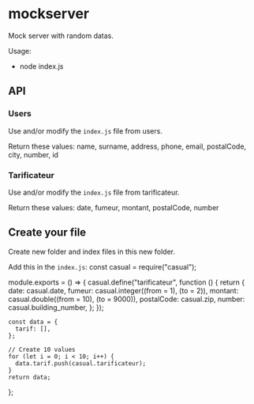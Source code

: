 # mockserver

Mock server with random datas. 

Usage: 
- node index.js

## API

### Users

Use and/or modify the `index.js` file from users.

Return these values: name, surname, address, phone, email, postalCode, city, number, id
 
### Tarificateur
Use and/or modify the `index.js` file from tarificateur.

Return these values: date, fumeur, montant, postalCode, number
 

## Create your file

Create new folder and index files in this new folder.

Add this in the `index.js`:
  const casual = require("casual");

  module.exports = () => {
    casual.define("tarificateur", function () {
      return {
        date: casual.date,
        fumeur: casual.integer((from = 1), (to = 2)),
        montant: casual.double((from = 10), (to = 9000)),
        postalCode: casual.zip,
        number: casual.building_number,
      };
    });

    const data = {
      tarif: [],
    };

    // Create 10 values
    for (let i = 0; i < 10; i++) {
      data.tarif.push(casual.tarificateur);
    }
    return data;
  };
